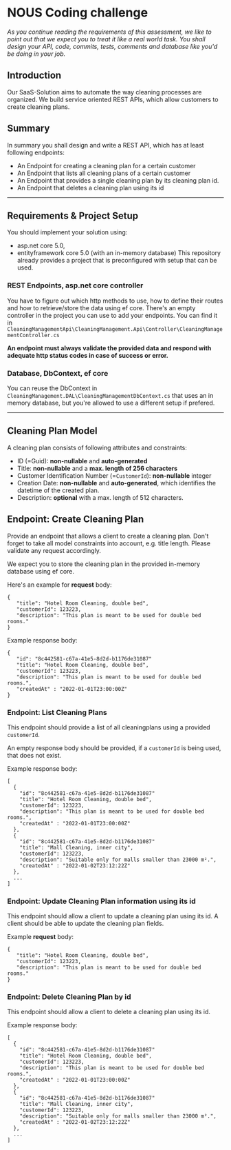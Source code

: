 # NOUS Coding challenge
*As you continue reading the requirements of this assessment, we like to point out that we expect you to treat it like a real world task. You shall design your API, code, commits, tests, comments and database like you'd be doing in your job.*

## Introduction
Our SaaS-Solution aims to automate the way cleaning processes are organized. 
We build service oriented REST APIs, which allow customers to create cleaning plans.

## Summary
In summary you shall design and write a REST API, which has at least following endpoints:
* An Endpoint for creating a cleaning plan for a certain customer
* An Endpoint that lists all cleaning plans of a certain customer
* An Endpoint that provides a single cleaning plan by its cleaning plan id.
* An Endpoint that deletes a cleaning plan using its id
---
## Requirements & Project Setup
You should implement your solution using:
* asp.net core 5.0, 
* entityframework core 5.0 (with an in-memory database)
This repository already provides a project that is preconfigured with setup that can be used. 


### REST Endpoints, asp.net core controller
You have to figure out which http methods to use, how to define their routes and how to retrieve/store the data using ef core. 
There's an empty controller in the project you can use to add your endpoints. You can find it in `CleaningManagementApi\CleaningManagement.Api\Controller\CleaningManagementController.cs`

**An endpoint must always validate the provided data and respond with adequate http status codes in case of success or error.**

### Database, DbContext, ef core
You can reuse the DbContext in `CleaningManagement.DAL\CleaningManagementDbContext.cs` that uses an in memory database, but you're allowed to use a different setup if prefered.

---
## Cleaning Plan Model
A cleaning plan consists of following attributes and constraints:
* ID (=Guid): __non-nullable__ and __auto-generated__
* Title: __non-nullable__ and a __max. length of 256 characters__
* Customer Identification Number (=`CustomerId`):  __non-nullable__ integer
* Creation Date: __non-nullable__ and __auto-generated__, which identifies the datetime of the created plan.
* Description: __optional__  with a max. length of 512 characters.

## Endpoint: Create Cleaning Plan
Provide an endpoint that allows a client to create a cleaning plan. Don't forget to take all model constraints into account, e.g. title length. Please validate any request accordingly.

We expect you to store the cleaning plan in the provided in-memory database using ef core.

Here's an example for **request** body:
```
{ 
   "title": "Hotel Room Cleaning, double bed",
   "customerId": 123223,
   "description": "This plan is meant to be used for double bed rooms."
}
```

Example response body:
```
{
   "id": "8c442581-c67a-41e5-8d2d-b1176de31087"
   "title": "Hotel Room Cleaning, double bed",
   "customerId": 123223,
   "description": "This plan is meant to be used for double bed rooms.",
   "createdAt" : "2022-01-01T23:00:00Z"
}
```

### Endpoint: List Cleaning Plans
This endpoint should provide a list of all cleaningplans using a provided `customerId`. 

An empty response body should be provided, if a `customerId` is being used, that does not exist.

Example response body:
```
[
  {
    "id": "8c442581-c67a-41e5-8d2d-b1176de31087"
    "title": "Hotel Room Cleaning, double bed",
    "customerId": 123223,
    "description": "This plan is meant to be used for double bed rooms.",
    "createdAt" : "2022-01-01T23:00:00Z"
  },
  {
    "id": "8c442581-c67a-41e5-8d2d-b1176de31087"
    "title": "Mall Cleaning, inner city",
    "customerId": 123223,
    "description": "Suitable only for malls smaller than 23000 m².",
    "createdAt" : "2022-01-02T23:12:22Z"
  }, 
  ...
]
```

### Endpoint: Update Cleaning Plan information using its id
This endpoint should allow a client to update a cleaning plan using its id. A client should be able to update the cleaning plan fields. 

Example **request** body:
```
{ 
   "title": "Hotel Room Cleaning, double bed",
   "customerId": 123223,
   "description": "This plan is meant to be used for double bed rooms."
}
```

### Endpoint: Delete Cleaning Plan by id
This endpoint should allow a client to delete a cleaning plan using its id.

Example response body:
```
[
  {
    "id": "8c442581-c67a-41e5-8d2d-b1176de31087"
    "title": "Hotel Room Cleaning, double bed",
    "customerId": 123223,
    "description": "This plan is meant to be used for double bed rooms.",
    "createdAt" : "2022-01-01T23:00:00Z"
  },
  {
    "id": "8c442581-c67a-41e5-8d2d-b1176de31087"
    "title": "Mall Cleaning, inner city",
    "customerId": 123223,
    "description": "Suitable only for malls smaller than 23000 m².",
    "createdAt" : "2022-01-02T23:12:22Z"
  }, 
  ...
]
```